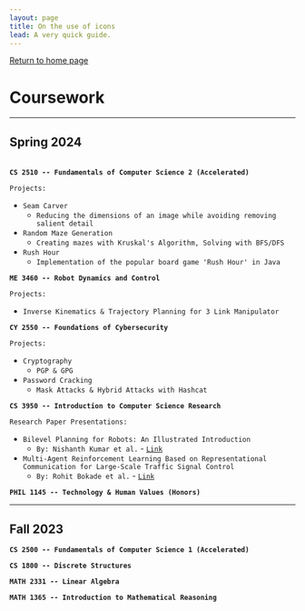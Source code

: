 ```yaml
---
layout: page
title: On the use of icons
lead: A very quick guide.
---
```


[Return to home page](/index)

# Coursework

---

## Spring 2024
\
<strong>`CS 2510 -- Fundamentals of Computer Science 2 (Accelerated)`</strong>

`Projects:`
- `Seam Carver`
    - `Reducing the dimensions of an image while avoiding removing salient detail`
- `Random Maze Generation`
    - `Creating mazes with Kruskal's Algorithm, Solving with BFS/DFS`
- `Rush Hour`
    - `Implementation of the popular board game 'Rush Hour' in Java`

<strong>`ME 3460 -- Robot Dynamics and Control`</strong>

`Projects:`
- `Inverse Kinematics & Trajectory Planning for 3 Link Manipulator`

<strong>`CY 2550 -- Foundations of Cybersecurity`</strong>

`Projects:`
- `Cryptography`
    - `PGP & GPG`
- `Password Cracking`
    - `Mask Attacks & Hybrid Attacks with Hashcat`

<strong>`CS 3950 -- Introduction to Computer Science Research`</strong>

`Research Paper Presentations:`
- `Bilevel Planning for Robots: An Illustrated Introduction`
    - `By: Nishanth Kumar et al.` - [`Link`](https://lis.csail.mit.edu/)
- `Multi-Agent Reinforcement Learning Based on Representational Communication for Large-Scale Traffic Signal Control`
    - `By: Rohit Bokade et al.` - [`Link`](https://ieeexplore.ieee.org/document/10123921)

<strong>`PHIL 1145 -- Technology & Human Values (Honors)`</strong>



--- 

## Fall 2023

<strong>`CS 2500 -- Fundamentals of Computer Science 1 (Accelerated)`</strong>

<strong>`CS 1800 -- Discrete Structures`</strong>

<strong>`MATH 2331 -- Linear Algebra`</strong>

<strong>`MATH 1365 -- Introduction to Mathematical Reasoning`</strong>

